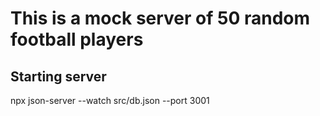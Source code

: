# This is a mock server of 50 random football players

## Starting server

npx json-server --watch src/db.json --port 3001
